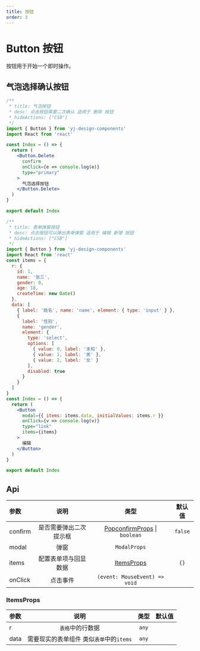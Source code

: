 ```yaml
---
title: 按钮
order: 3
---
```


# Button 按钮

按钮用于开始一个即时操作。

## 气泡选择确认按钮

```jsx
/**
 * title: 气泡按钮
 * desc: 点击按钮需要二次确认 适用于 删除 按钮
 * hideActions: ["CSB"]
 */
import { Button } from 'yj-design-components'
import React from 'react'

const Index = () => {
  return (
    <Button.Delete
      confirm
      onClick={e => console.log(e)}
      type="primary"
    >
      气泡选择按钮
    </Button.Delete>
  )
}

export default Index
```

```jsx
/**
 * title: 表单弹窗按钮
 * desc: 点击按钮可以弹出表单弹窗 适用于 编辑 新增 按钮
 * hideActions: ["CSB"]
 */
import { Button } from 'yj-design-components'
import React from 'react'
const items = {
  r: {
    id: 1,
    name: '张三',
    gender: 0,
    age: 18,
    createTime: new Date()
  },
  data: [
    { label: '姓名', name: 'name', element: { type: 'input' } },
    {
      label: '性别',
      name: 'gender',
      element: {
        type: 'select',
        options: [
          { value: 0, label: '未知' },
          { value: 1, label: '男' },
          { value: 2, label: '女' }
        ],
        disabled: true
      }
    }
  ]
}
const Index = () => {
  return (
    <Button
      modal={{ items: items.data, initialValues: items.r }}
      onClick={v => console.log(v)}
      type="link"
      items={items}
    >
      编辑
    </Button>
  )
}

export default Index
```

## Api

| 参数    |          说明          |                                             类型                                             | 默认值  |
| :------ | :--------------------: | :------------------------------------------------------------------------------------------: | :-----: |
| confirm | 是否需要弹出二次提示框 | [PopconfirmProps](https://ant-design.antgroup.com/components/popconfirm-cn#api) \| `boolean` | `false` |
| modal   |          弹窗          |                                         `ModalProps`                                         |         |
| items   |  配置表单项与回显数据  |                                  [ItemsProps](#ItemsProps)                                   |  `{}`   |
| onClick |        点击事件        |                                `(event: MouseEvent) => void`                                 |         |

<h3 id="ItemsProps">ItemsProps</h3>

| 参数 |                   说明                   | 类型  | 默认值 |
| :--- | :--------------------------------------: | :---: | :----: |
| r    |             `表格`中的行数据             | `any` |        |
| data | 需要现实的表单组件 类似`表单`中的`items` | `any` |        |
